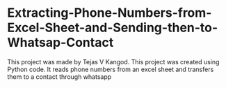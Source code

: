 # Extracting-Phone-Numbers-from-Excel-Sheet-and-Sending-then-to-Whatsap-Contact
This project was made by Tejas V Kangod. This project was created using Python code. It reads phone numbers from an excel sheet and transfers them to a contact through whatsapp
